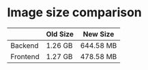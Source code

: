 # Image size comparison

|         | Old Size | New Size |
|---------|-------------|-------------|
| Backend | 1.26 GB         | 644.58 MB         |
| Frontend| 1.27 GB         | 478.58 MB         |
